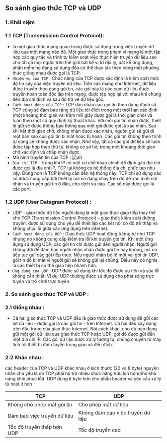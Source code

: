 ﻿## So sánh giao thức TCP và UDP

### 1. Khái niệm

### 1.1 TCP (Transmission Control Protocol): 
- là một giao thức mạng quan trọng được sử dụng trong việc truyền dữ liệu qua một mạng nào đó. Một giao thức trong phạm vi mạng là một tập hợp các quy tắc và trình tự kiểm soát việc thực hiện truyền dữ liệu sao cho tất cả mọi người trên thế giới bất kể vị trí địa lý, bất kể ứng dụng, phần mềm họ đang sử dụng đều có thể thao tác theo cùng một phương thức giống nhau được gọi là TCP.
- `Nhiệm vụ của TCP` : Chức năng của TCP được xác định là kiểm soát mức độ tin cậy của việc truyền dữ liệu. Trên các mạng như Internet, dữ liệu được truyền theo dạng gói tin, các gói này là các cụm dữ liệu được truyền hoàn toàn độc lập trên mạng, được tập hợp lại với nhau khi chúng đến địa chỉ đích và sau đó trả về dữ liệu gốc.
- `Cách hoạt động của TCP` : TCP dán nhãn các gói tin theo dạng đánh số. TCP cũng sẽ đảm bảo rằng dữ liệu tới đích trong một thời hạn xác định (một khoảng thời gian vài trăm mili giây được gọi là thời gian chờ) và tuân theo một số quy định kỹ thuật khác. Với mỗi gói tin nhận được, thiết bị gửi sẽ được thông báo thông qua một gói được gọi là xác nhận. Sau khi hết thời gian chờ, không nhận được xác nhận, nguồn gửi sẽ gửi đi một bản sao của gói tin bị mất hoặc bị hoãn. Các gói tin không theo trình tự cũng sẽ không được xác nhận. Nhờ vậy, tất cả các gói dữ liệu sẽ luôn được tập hợp theo thứ tự, không có sơ hở, trong một khoảng thời gian chờ xác định và chấp nhận được.
- Mô hình truyền tin của TCP :
![alt](https://i.imgur.com/PWEaAo2.png)
- `Địa chỉ TCP` : Trong khi IP có một cơ chế hoàn chỉnh để định gán địa chỉ được gọi là địa chỉ IP, TCP lại không có hệ thống địa chỉ phức tạp như vậy. Đúng hơn là TCP không cần đến hệ thống này. TCP chỉ sử dụng các số được cung cấp bởi thiết bị mà nó đang chạy trên đó để xác định nơi nhận và truyền gói tin ở đâu, cho dịch vụ nào. Các số này được gọi là các port.
### 1.2 UDP (User Datagram Protocol) :
- UDP - giao thức dữ liệu người dùng là một giao thức giao tiếp thay thế cho TCP (Transmission Control Protocol) – giao thức kiểm soát đường truyền, được sử dụng chủ yếu để thiết lập các kết nối có độ trễ thấp và không chịu lỗi giữa các ứng dụng trên internet.
- `Cách hoạt động của UDP` : Giao thức UDP hoạt động tương tự như TCP nhưng nó không cung cấp kiểm tra lỗi khi truyền gói tin. Khi một ứng dụng sử dụng UDP, các gói tin chỉ được gửi đến người nhận. Người gửi không đợi để đảm bảo người nhận nhận được gói tin hay không, mà nó tiếp tục gửi các gói tiếp theo. Nếu người nhận bỏ lỡ một vài gói tin UDP, gói tin đó bị mất vì người gửi sẽ không gửi lại chúng. Điều này có nghĩa là các thiết bị có thể giao tiếp nhanh hơn.
- `Ứng dụng của UDP` : UDP được sử dụng khi tốc độ được ưu tiên và sửa lỗi không cần thiết. Ví dụ: UDP thường được sử dụng cho phát sóng trực tuyến và trò chơi trực tuyến.

### 2. So sánh giao thức TCP và UDP :
### 2.1 Giống nhau :
 - Cả hai giao thức TCP và UDP đều là giao thức được sử dụng để gửi các bit dữ liệu - được gọi là các gói tin - trên Internet. Cả hai đều xây dựng trên đầu trang của giao thức Internet. Nói cách khác, cho dù bạn đang gửi một gói dữ liệu qua giao thức TCP hoặc UDP, gói đó được gửi đến một địa chỉ IP. Các gói dữ liệu được xử lý tương tự, chúng chuyển từ máy tính tới thiết bị định tuyến trung gian và đến đích.
### 2.2 Khác nhau :
 các header của TCP và UDP khác nhau ở kích thước (20 và 8 byte) nguyên nhân chủ yếu là do TCP phải hộ trợ nhiều chức năng hữu ích hơn(như khả năng khôi phục lỗi). UDP dùng ít byte hơn cho phần header và yêu cầu xử lý từ host ít hơn
 
|TCP|UDP  |
|--|--|
|Không cho phép mất gói tin  | Cho phép mất dữ liệu |
|Đảm bảo việc truyền dữ liệu|Không đảm bảo việc truyền dữ liệu|
|Tốc độ truyền thấp hơn UDP  | Tốc độ truyền cao |





